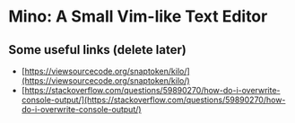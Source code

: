 # Mino: A Small Vim-like Text Editor

## Some useful links (delete later)
* [https://viewsourcecode.org/snaptoken/kilo/](https://viewsourcecode.org/snaptoken/kilo/)
* [https://stackoverflow.com/questions/59890270/how-do-i-overwrite-console-output/](https://stackoverflow.com/questions/59890270/how-do-i-overwrite-console-output/)
